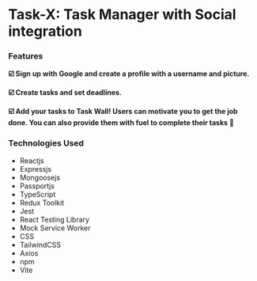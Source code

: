 <h1>Task-X: Task Manager with Social integration</h1>


<h3><b>Features</b></h3>

<b>:ballot_box_with_check: Sign up with Google and create a profile with a username and picture.

:ballot_box_with_check: Create tasks and set deadlines.

 :ballot_box_with_check: Add your tasks to Task Wall! Users can motivate you to get the job done. You can also provide them with fuel to complete their tasks :gem:</b>

<h3><b>Technologies Used</b></h3>

<ul>
<li>Reactjs</li>
<li>Expressjs</li>
<li>Mongoosejs</li>
<li>Passportjs</li>    
<li>TypeScript</li>    
<li>Redux Toolkit</li>
<li>Jest</li>
<li>React Testing Library</li>
<li>Mock Service Worker</li>
<li>CSS</li>
<li>TailwindCSS</li>
<li>Axios</li>
<li>npm</li>
<li>Vite</li>
</ul>
